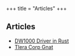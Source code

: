 +++
title = "Articles"
+++

## Articles

<ul class="articles">
    <li>
        <a href="/dw1000" target="_self">
            DW1000 Driver in Rust
        </a>
    </li>
    <li>
        <a href="/tlera-corp-gnat" target="_self">
            Tlera Corp Gnat
        </a>
    </li>
</ul>
